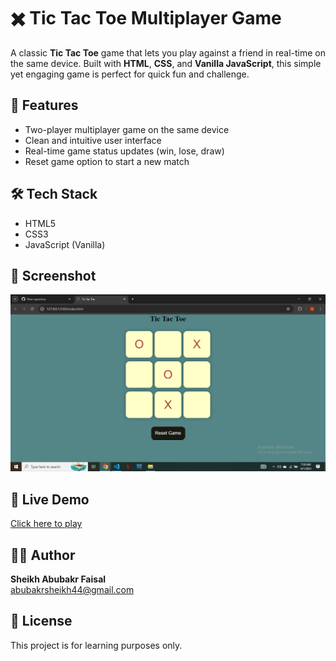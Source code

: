 # ✖️ Tic Tac Toe Multiplayer Game

A classic **Tic Tac Toe** game that lets you play against a friend in real-time on the same device. Built with **HTML**, **CSS**, and **Vanilla JavaScript**, this simple yet engaging game is perfect for quick fun and challenge.

## 🚀 Features

- Two-player multiplayer game on the same device  
- Clean and intuitive user interface  
- Real-time game status updates (win, lose, draw)  
- Reset game option to start a new match  

## 🛠️ Tech Stack

- HTML5  
- CSS3  
- JavaScript (Vanilla)

## 📸 Screenshot

![Screenshot](Screenshot.png)

## 🎯 Live Demo

[Click here to play](https://sheikh-abubakr-faisal.github.io/tic-tac-toe-multiplayer/)

## 👨‍💻 Author

**Sheikh Abubakr Faisal**  
[abubakrsheikh44@gmail.com](mailto:abubakrsheikh44@gmail.com)

## 📄 License

This project is for learning purposes only.
